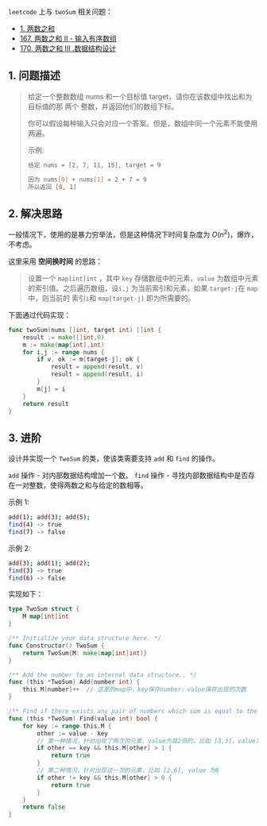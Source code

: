 `leetcode` 上与 `twoSum` 相关问题：

-   [1. 两数之和](https://leetcode-cn.com/problems/two-sum/)
-   [167. 两数之和 II - 输入有序数组](https://leetcode-cn.com/problems/two-sum-ii-input-array-is-sorted/)
-   [170. 两数之和 III .数据结构设计](https://leetcode-cn.com/problems/two-sum-iii-data-structure-design/)

## 1. 问题描述

>   给定一个整数数组 nums 和一个目标值 target，请你在该数组中找出和为目标值的那 两个 整数，并返回他们的数组下标。
>
>   你可以假设每种输入只会对应一个答案。但是，数组中同一个元素不能使用两遍。
>
>   示例:
>
>   ```bash
>   给定 nums = [2, 7, 11, 15], target = 9
>   
>   因为 nums[0] + nums[1] = 2 + 7 = 9
>   所以返回 [0, 1]
>   ```

## 2. 解决思路

一般情况下，使用的是暴力穷举法，但是这种情况下时间复杂度为 $O(n^2)$，爆炸，不考虑。

这里采用 **空间换时间** 的思路：

>   设置一个 `map[int]int` ，其中 `key` 存储数组中的元素，`value` 为数组中元素的索引值。之后遍历数组，设`i,j` 为当前索引和元素，如果 `target-j`在 `map` 中，则当前的 索引`i`和 `map[target-j]` 即为所需要的。

下面通过代码实现：

```go
func twoSum(nums []int, target int) []int {
    result := make([]int,0)
    m := make(map[int],int)
    for i,j := range nums {
        if v, ok := m[target-j]; ok {
            result = append(result, v)
            result = append(result, i)
        }
        m[j] = i
    }
	return result 
}
```

## 3. 进阶

设计并实现一个 `TwoSum` 的类，使该类需要支持 `add` 和 `find` 的操作。

`add` 操作 -  对内部数据结构增加一个数。
`find` 操作 - 寻找内部数据结构中是否存在一对整数，使得两数之和与给定的数相等。

示例 1:

```bash
add(1); add(3); add(5);
find(4) -> true
find(7) -> false
```


示例 2:

```bash
add(3); add(1); add(2);
find(3) -> true
find(6) -> false
```

实现如下：

```go
type TwoSum struct {
	M map[int]int
}

/** Initialize your data structure here. */
func Constructor() TwoSum {
	return TwoSum{M: make(map[int]int)}
}

/** Add the number to an internal data structure.. */
func (this *TwoSum) Add(number int) {
	this.M[number]++  // 这里的map中，key保存number，value保存出现的次数
}

/** Find if there exists any pair of numbers which sum is equal to the value. */
func (this *TwoSum) Find(value int) bool {
	for key := range this.M {
		other := value - key
        // 第一种情况，针对出现了两次的元素、value为其2倍的，比如 [3,3]，value为6
		if other == key && this.M[other] > 1 {
			return true
		}
        // 第二种情况，针对出现过一次的元素，比如 [2,6], value 为8
		if other != key && this.M[other] > 0 {
			return true
		}
	}
	return false
}
```




